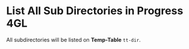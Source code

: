 # List All Sub Directories in Progress 4GL

All subdirectories will be listed on **Temp-Table** ````tt-dir````.
